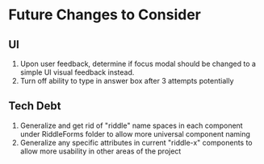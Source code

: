 # Future Changes to Consider

## UI

1. Upon user feedback, determine if focus modal should be changed to a simple UI visual feedback instead.
2. Turn off ability to type in answer box after 3 attempts potentially

## Tech Debt

1. Generalize and get rid of "riddle" name spaces in each component under RiddleForms folder to allow more universal component naming
2. Generalize any specific attributes in current "riddle-x" components to allow more usability in other areas of the project
